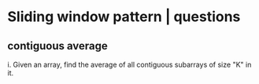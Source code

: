 # Sliding window pattern | questions

## contiguous average


i. Given an array, find the average of all contiguous subarrays of size "K" in it.
